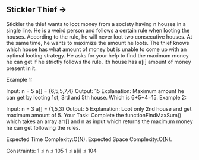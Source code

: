 Stickler Thief ->
--------------


Stickler the thief wants to loot money from a society having n houses in a single line. He is a weird person and follows a certain rule when looting the houses. According to the rule, he will never loot two consecutive houses. At the same time, he wants to maximize the amount he loots. The thief knows which house has what amount of money but is unable to come up with an optimal looting strategy. He asks for your help to find the maximum money he can get if he strictly follows the rule. ith house has a[i] amount of money present in it.

Example 1:

Input:
n = 5
a[] = {6,5,5,7,4}
Output: 
15
Explanation: 
Maximum amount he can get by looting 1st, 3rd and 5th house. Which is 6+5+4=15.
Example 2:

Input:
n = 3
a[] = {1,5,3}
Output: 
5
Explanation: 
Loot only 2nd house and get maximum amount of 5.
Your Task:
Complete the functionFindMaxSum() which takes an array arr[] and n as input which returns the maximum money he can get following the rules.

Expected Time Complexity:O(N).
Expected Space Complexity:O(N).

Constraints:
1 ≤ n ≤ 105
1 ≤ a[i] ≤ 104

